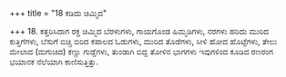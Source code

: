 +++
title = "18 ಕಡಿದು ಚಿಮ್ಮಿದ"

+++
18. ಕತ್ತರಿಸಿದಾಗ ರಕ್ತ ಚಿಮ್ಮಿದ ಬೆರಳುಗಳು, ಗಾಯಗೊಂಡ ಹಿಮ್ಮಡಿಗಳು, ನರಗಳು ಹರಿದು ಮುರಿದ ಕುತ್ತಿಗೆಗಳು, ಬೆಸುಗೆ ಬಿಚ್ಚಿ ಬಿರಿದ ಕಪಾಲದ ಓಡುಗಳು, ಮುರಿದ ತೊಡೆಗಳು, ಸೀಳಿ ಹೋದ ಹೊಟ್ಟೆಗಳು, ತೇಲು ಮೇಲಾದ (ಮಗುಚಿದ) ಕಣ್ಣು ಗುಡ್ಡೆಗಳು, ತುಂಡಾಗಿ ಬಿದ್ದ ತೋಳಿನ ಭಾಗಗಳು ಇವುಗಳಿಂದ ಕೂಡಿದ ರಣರಂಗ ಭಯಾನಕ ನೆಲೆಯಾಗಿ ಕಾಣಿಸುತ್ತಿತ್ತು.